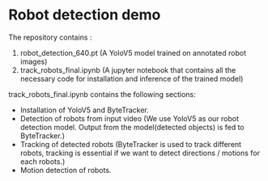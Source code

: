 # Robot detection demo

The repository contains :
1. robot_detection_640.pt (A YoloV5 model trained on annotated robot images)
2. track_robots_final.ipynb (A jupyter notebook that contains all the necessary code for installation and inference of the trained model)

track_robots_final.ipynb contains the following sections:
* Installation of YoloV5 and ByteTracker.
* Detection of robots from input video (We use YoloV5 as our robot detection model. Output from the model(detected objects) is fed to ByteTracker.)
* Tracking of detected robots (ByteTracker is used to track different robots, tracking is essential if we want to detect directions / motions for each robots.) 
* Motion detection of robots.


 
